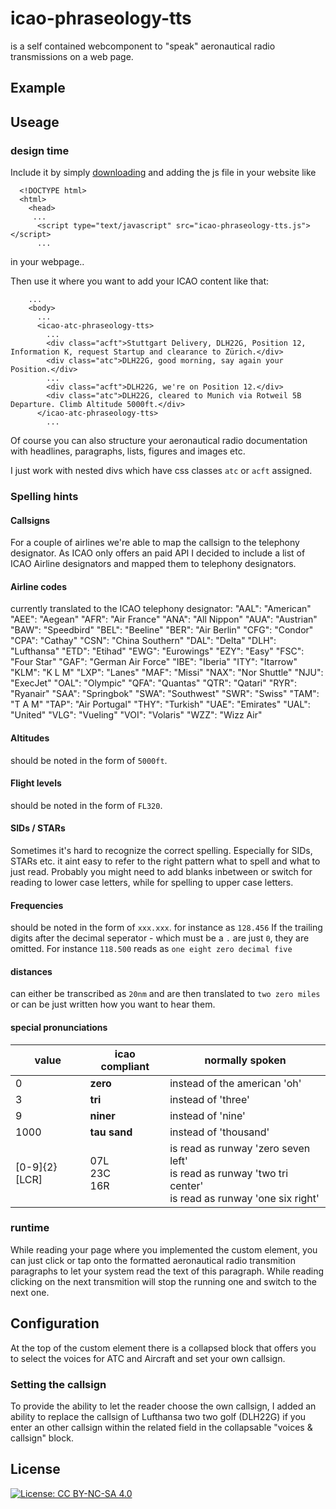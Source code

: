 # icao-phraseology-tts
is a self contained webcomponent to "speak" aeronautical radio transmissions on a web page.

## Example

## Useage
### design time
Include it by simply [downloading](https://raw.githubusercontent.com/joeherwig/icao-phraseology-tts/main/icao-phraseology-tts.js) and adding the js file in your website like

      <!DOCTYPE html>
      <html>
        <head>
         ...
          <script type="text/javascript" src="icao-phraseology-tts.js"></script>
          ...
in your webpage..

Then use it where you want to add your ICAO content like that:


        ...
        <body>
          ...
          <icao-atc-phraseology-tts>
            ...
            <div class="acft">Stuttgart Delivery, DLH22G, Position 12, Information K, request Startup and clearance to Zürich.</div>
            <div class="atc">DLH22G, good morning, say again your Position.</div>
            ...
            <div class="acft">DLH22G, we're on Position 12.</div>
            <div class="atc">DLH22G, cleared to Munich via Rotweil 5B Departure. Climb Altitude 5000ft.</div>
          </icao-atc-phraseology-tts>
            ...
          
Of course you can also structure your aeronautical radio documentation with headlines, paragraphs, lists, figures and images etc.

I just work with nested divs which have css classes `atc` or `acft` assigned.

### Spelling hints
#### Callsigns
For a couple of airlines we're able to map the callsign to the telephony designator.
As ICAO only offers an paid API I decided to include a list of ICAO Airline designators and mapped them to telephony designators.

#### Airline codes 
currently translated to the ICAO telephony designator:
"AAL": "American"
"AEE": "Aegean"
"AFR": "Air France"
"ANA": "All Nippon"
"AUA": "Austrian"
"BAW": "Speedbird"
"BEL": "Beeline"
"BER": "Air Berlin"
"CFG": "Condor"
"CPA": "Cathay"
"CSN": "China Southern"
"DAL": "Delta"
"DLH": "Lufthansa"
"ETD": "Etihad"
"EWG": "Eurowings"
"EZY": "Easy"
"FSC": "Four Star"
"GAF": "German Air Force"
"IBE": "Iberia"
"ITY": "Itarrow"
"KLM": "K L M"
"LXP": "Lanes"
"MAF": "Missi"
"NAX": "Nor Shuttle"
"NJU": "ExecJet"
"OAL": "Olympic"
"QFA": "Quantas"
"QTR": "Qatari"
"RYR": "Ryanair"
"SAA": "Springbok"
"SWA": "Southwest"
"SWR": "Swiss"
"TAM": "T A M"
"TAP": "Air Portugal"
"THY": "Turkish"
"UAE": "Emirates"
"UAL": "United"
"VLG": "Vueling"
"VOI": "Volaris"
"WZZ": "Wizz Air"

#### Altitudes
should be noted in the form of `5000ft`.

#### Flight levels
should be noted in the form of `FL320`.

#### SIDs / STARs
Sometimes it's hard to recognize the correct spelling. Especially for SIDs, STARs etc. it aint easy to refer to the right pattern what to spell and what to just read. 
Probably you might need to add blanks inbetween or switch for reading to lower case letters, while for spelling to upper case letters.

#### Frequencies
should be noted in the form of `xxx.xxx`.
for instance as `128.456`
If the trailing digits after the decimal seperator - which must be a `.` are just `0`, they are omitted.
For instance `118.500` reads as `one eight zero decimal five`

#### distances
can either be transcribed as `20nm` and are then translated to `two zero miles` or can be just written how you want to hear them.

#### special pronunciations
| value | icao compliant | normally spoken |
|--|--|--|
|0 | **zero** | instead of the american 'oh'|
|3 | **tri** | instead of 'three'|
|9 | **niner** | instead of 'nine'|
|1000 | **tau sand** | instead of 'thousand'|
|[0-9]{2}[LCR] | 07L<br>23C<br>16R | is read as runway 'zero seven left'<br>is read as runway 'two tri center'<br>is read as runway 'one six right'<br>|

### runtime
While reading your page where you implemented the custom element, you can just click or tap onto the formatted aeronautical radio transmition paragraphs to let your system read the text of this paragraph.
While reading clicking on the next transmition will stop the running one and switch to the next one.

## Configuration
At the top of the custom element there is a collapsed block that offers you to select the voices for ATC and Aircraft and set your own callsign.

### Setting the callsign
To provide the ability to let the reader choose the own callsign, I added an ability to replace the callsign of Lufthansa two two golf (DLH22G) if you enter an other callsign within the related field in the collapsable "voices & callsign" block.




## License
[![License: CC BY-NC-SA 4.0](https://img.shields.io/badge/License-CC_BY--NC--SA_4.0-lightgrey.svg)](https://creativecommons.org/licenses/by-nc-sa/4.0/)